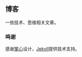 ## 博客

一些技术、思维相关文章。

### 鸣谢

感谢[掌心](https://github.com/pizn)设计，[Jekyll](http://jekyllrb.com/)提供技术支持。
